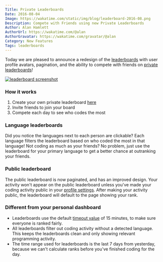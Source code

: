 ```yaml
---
Title: Private Leaderboards
Date: 2016-08-04
Image: https://wakatime.com/static/img/blog/leaderboard-2016-08.png
Description: Compete with Friends using new Private Leaderboards
Author: Alan Hamlett
AuthorUrl: https://wakatime.com/@alan
AuthorGravatar: https://wakatime.com/gravatar/@alan
Category: New Features
Tags: leaderboards
---
```


Today we are pleased to announce a redesign of the [leaderboards][public boards]
with user profile avatars, pagination, and the ability to compete with friends
on [private leaderboards][private boards]!

<a href="https://wakatime.com/leaders"><img src="https://wakatime.com/static/img/blog/leaderboard-2016-08.png" class="img-thumbnail" alt="leaderboard screenshot" /></a>

### How it works

1. Create your own private leaderboard [here][new board]
2. Invite friends to join your board
3. Compete each day to see who codes the most

### Language leaderboards

Did you notice the languages next to each person are clickable? Each language
filters the leaderboard based on who coded the most in that language! Not
coding as much as your friends? No problem, just use the leaderboard for your
primary language to get a better chance at outranking your friends.

### Public leaderboard

The public leaderboard is now paginated, and has an improved design. Your
activity won't appear on the public leaderboard unless you've made your coding
activity public in your [profile settings][profile]. After making your
activity public, the leaderboard will default to the page showing your rank.

### Different from your personal dashboard

* Leaderboards use the default [timeout value][prefs] of 15 minutes, to make
sure everyone is ranked fairly.
* All leaderboards filter out coding activity without a detected language. This
keeps the leaderboards clean and only showing relevant programming activity.
* The time range used for leaderboards is the last 7 days from yesterday,
because we can't calculate ranks before you've finished coding for the day.

[public boards]: https://wakatime.com/leaders
[private boards]: https://wakatime.com/leaders/sec
[new board]: https://wakatime.com/leaders/new
[prefs]: https://wakatime.com/settings/preferences
[profile]: https://wakatime.com/settings/profile
